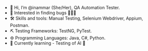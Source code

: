 - 🚀 Hi, I’m @inammar (She/Her), QA Automation Tester.
- 👀 Interested in finding bugs 🐞🐛🐜
- 🛠 Skills and tools: Manual Testing, Selenium Webdriver, Appium, Postman.
- ⛏ Testing Frameworks: TestNG, PyTest.
- ⚙ Programming Languages: Java, C#, Python.
- 🌱 Currently learning - Testing of AI 🤖
  
  
  
